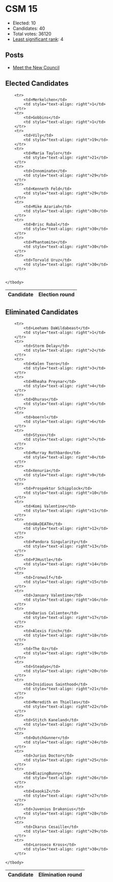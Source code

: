 # CSM 15

* Elected: 10
* Candidates: 40
* Total votes: 36120
* [Least significant rank](/least-significant-rank): 4


## Posts

* [ Meet the New Council ]( https://www.eveonline.com/news/view/meet-the-new-council )



## Elected Candidates

<table>
    <thead>
        <tr>
            <th>Candidate</th>
            <th>Election round</th>
        </tr>
    </thead>
    <tbody>
        
        <tr>
            <td>Merkelchen</td>
            <td style="text-align: right">1</td>
        </tr>
        <tr>
            <td>Gobbins</td>
            <td style="text-align: right">1</td>
        </tr>
        <tr>
            <td>Vily</td>
            <td style="text-align: right">19</td>
        </tr>
        <tr>
            <td>Maria Taylor</td>
            <td style="text-align: right">21</td>
        </tr>
        <tr>
            <td>Innominate</td>
            <td style="text-align: right">29</td>
        </tr>
        <tr>
            <td>Kenneth Feld</td>
            <td style="text-align: right">29</td>
        </tr>
        <tr>
            <td>Mike Azariah</td>
            <td style="text-align: right">30</td>
        </tr>
        <tr>
            <td>Brisc Rubal</td>
            <td style="text-align: right">30</td>
        </tr>
        <tr>
            <td>Phantomite</td>
            <td style="text-align: right">30</td>
        </tr>
        <tr>
            <td>Torvald Uruz</td>
            <td style="text-align: right">30</td>
        </tr>
        
        
    </tbody>
</table>

## Eliminated Candidates
<table>
    <thead>
        <tr>
            <th>Candidate</th>
            <th>Elimination round</th>
        </tr>
    </thead>
    <tbody>
        
        <tr>
            <td>Leehams DaWildabeast</td>
            <td style="text-align: right">1</td>
        </tr>
        <tr>
            <td>Storm Delay</td>
            <td style="text-align: right">2</td>
        </tr>
        <tr>
            <td>Kalen Tsero</td>
            <td style="text-align: right">3</td>
        </tr>
        <tr>
            <td>Rheaha Preynar</td>
            <td style="text-align: right">4</td>
        </tr>
        <tr>
            <td>Dhuras</td>
            <td style="text-align: right">5</td>
        </tr>
        <tr>
            <td>boernl</td>
            <td style="text-align: right">6</td>
        </tr>
        <tr>
            <td>Styxx</td>
            <td style="text-align: right">7</td>
        </tr>
        <tr>
            <td>Murray Rothbardo</td>
            <td style="text-align: right">8</td>
        </tr>
        <tr>
            <td>Xenuria</td>
            <td style="text-align: right">9</td>
        </tr>
        <tr>
            <td>Prospektor Schipplock</td>
            <td style="text-align: right">10</td>
        </tr>
        <tr>
            <td>Komi Valentine</td>
            <td style="text-align: right">11</td>
        </tr>
        <tr>
            <td>UAxDEATH</td>
            <td style="text-align: right">12</td>
        </tr>
        <tr>
            <td>Pandora Singularity</td>
            <td style="text-align: right">13</td>
        </tr>
        <tr>
            <td>PJHustle</td>
            <td style="text-align: right">14</td>
        </tr>
        <tr>
            <td>Ironwulf</td>
            <td style="text-align: right">15</td>
        </tr>
        <tr>
            <td>January Valentine</td>
            <td style="text-align: right">16</td>
        </tr>
        <tr>
            <td>Darius Caliente</td>
            <td style="text-align: right">17</td>
        </tr>
        <tr>
            <td>Alexis Finch</td>
            <td style="text-align: right">18</td>
        </tr>
        <tr>
            <td>The Oz</td>
            <td style="text-align: right">19</td>
        </tr>
        <tr>
            <td>Steadyo</td>
            <td style="text-align: right">20</td>
        </tr>
        <tr>
            <td>Insidious Sainthood</td>
            <td style="text-align: right">21</td>
        </tr>
        <tr>
            <td>Meredith en Thielles</td>
            <td style="text-align: right">22</td>
        </tr>
        <tr>
            <td>Stitch Kaneland</td>
            <td style="text-align: right">23</td>
        </tr>
        <tr>
            <td>DutchGunner</td>
            <td style="text-align: right">24</td>
        </tr>
        <tr>
            <td>Jurius Doctor</td>
            <td style="text-align: right">25</td>
        </tr>
        <tr>
            <td>BlazingBunny</td>
            <td style="text-align: right">26</td>
        </tr>
        <tr>
            <td>ExookiZ</td>
            <td style="text-align: right">27</td>
        </tr>
        <tr>
            <td>Juvenius Drakonius</td>
            <td style="text-align: right">28</td>
        </tr>
        <tr>
            <td>Ikarus Cesaille</td>
            <td style="text-align: right">29</td>
        </tr>
        <tr>
            <td>Loroseco Kross</td>
            <td style="text-align: right">30</td>
        </tr>
        
    </tbody>
</table>
